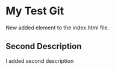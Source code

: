 # My Test Git

New added element to the index.html file.

## Second Description

I added second description